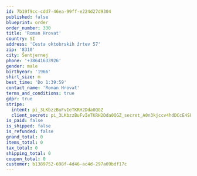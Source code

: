 ```yaml
---
id: 7b19f9cc-cdd7-46ea-99ff-e224d27d9304
published: false
blueprint: order
order_number: 330
title: 'Roman Hrovat'
country: SI
address: 'Cesta oktobrskih žrtev 57'
zip: '8310'
city: Šentjernej
phone: '+38641633926'
gender: male
birthyear: '1966'
shirt_size: m
best_time: 'Do 1:39:59'
contact_name: 'Roman Hrovat'
terms_and_conditions: true
gdpr: true
stripe:
  intent: pi_3LKbzzBuFvIeTKRH2Dda0QGZ
  client_secret: pi_3LKbzzBuFvIeTKRH2Dda0QGZ_secret_A0n3kjccv4hdDCcE4SFGsqQGO
is_paid: false
is_shipped: false
is_refunded: false
grand_total: 0
items_total: 0
tax_total: 0
shipping_total: 0
coupon_total: 0
customer: b1389752-698f-4d46-ac4d-297a09bdf17c
---
```

